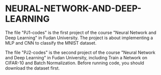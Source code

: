 # NEURAL-NETWORK-AND-DEEP-LEARNING

The file "PJ1-codes" is the first project of the course "Neural Network and Deep Learning" in Fudan University. The project is about implementing a MLP and CNN to classify the MNIST dataset.

The file "PJ2-codes" is the second project of the course "Neural Network and Deep Learning" in Fudan University, including Train a Network on CIFAR-10 and Batch Normalization. Before running code, you should download the dataset first.
